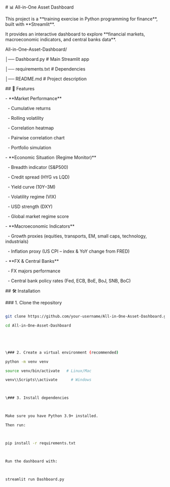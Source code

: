 \# 📊 All-in-One Asset Dashboard  



This project is a \*\*training exercise in Python programming for finance\*\*, built with \*\*Streamlit\*\*.  

It provides an interactive dashboard to explore \*\*financial markets, macroeconomic indicators, and central banks data\*\*.  



All-in-One-Asset-Dashboard/

│── Dashboard.py          # Main Streamlit app

│── requirements.txt      # Dependencies

│── README.md             # Project description



\## 🚀 Features  



\- \*\*Market Performance\*\*  

&nbsp; - Cumulative returns  

&nbsp; - Rolling volatility  

&nbsp; - Correlation heatmap  

&nbsp; - Pairwise correlation chart  

&nbsp; - Portfolio simulation  



\- \*\*Economic Situation (Regime Monitor)\*\*  

&nbsp; - Breadth indicator (S\&P500)  

&nbsp; - Credit spread (HYG vs LQD)  

&nbsp; - Yield curve (10Y–3M)  

&nbsp; - Volatility regime (VIX)  

&nbsp; - USD strength (DXY)  

&nbsp; - Global market regime score  



\- \*\*Macroeconomic Indicators\*\*  

&nbsp; - Growth proxies (equities, transports, EM, small caps, technology, industrials)  

&nbsp; - Inflation proxy (US CPI – index \& YoY change from FRED)  



\- \*\*FX \& Central Banks\*\*  

&nbsp; - FX majors performance  

&nbsp; - Central bank policy rates (Fed, ECB, BoE, BoJ, SNB, BoC)  





\## 🛠 Installation  



\### 1. Clone the repository  

```bash

git clone https://github.com/your-username/All-in-One-Asset-Dashboard.git

cd All-in-One-Asset-Dashboard





\### 2. Create a virtual environment (recommended)

python -m venv venv

source venv/bin/activate   # Linux/Mac

venv\\Scripts\\activate      # Windows



\### 3. Install dependencies



Make sure you have Python 3.9+ installed.

Then run:



pip install -r requirements.txt



Run the dashboard with:



streamlit run Dashboard.py

